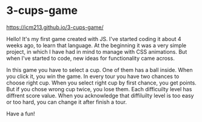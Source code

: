 # 3-cups-game

https://icm213.github.io/3-cups-game/

Hello! It's my first game created with JS. I've started coding it about 4 weeks ago, to learn that language. 
At the beginning it was a very simple project, in which I have had in mind to manage with CSS animations. But when I've started to code, new ideas for functionality came across.

In this game you have to select a cup. One of them has a ball inside. When you click it, you win the game. In every tour you have two chances to choose right cup. 
When you select right cup by first chance, you get points. But if you chose wrong cup twice, you lose them. Each difficuilty level has diffrent score value. When you acknowledge that diffiluilty level is too easy or too hard, you can change it after finish a tour.

Have a fun!
